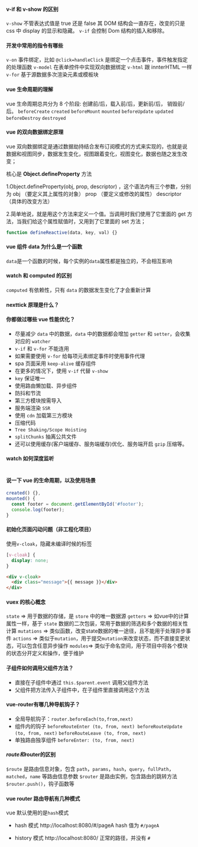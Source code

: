 #### v-if 和 v-show 的区别

`v-show` 不管表达式值是 true 还是 false 其 DOM 结构会一直存在，改变的只是 css 中 display 的显示和隐藏。
`v-if` 会控制 Dom 结构的插入和移除。

#### 开发中常用的指令有哪些

`v-on` 事件绑定，比如 `@click=handleClick` 是绑定一个点击事件，事件触发指定的处理函数
`v-model` 在表单控件中实现双向数据绑定
`v-html` 跟 innterHTML 一样
`v-for` 基于源数据多次渲染元素或模板块

#### vue 生命周期的理解

vue 生命周期总共分为 8 个阶段: 创建前/后，载入前/后，更新前/后， 销毁前/后。
`beforeCreate` `created` `beforeMount` `mounted` `beforeUpdate`
`updated` `beforeDestroy` `destroyed`

#### vue 的双向数据绑定原理

vue 双向数据绑定是通过数据劫持结合发布订阅模式的方式来实现的，也就是说数据和视图同步，数据发生变化，视图跟着变化，视图变化，数据也随之发生改变；

核心是 **Object.defineProperty** 方法

1.Object.defineProperty(obj, prop, descriptor) ，这个语法内有三个参数，分别为 obj （要定义其上属性的对象） prop （要定义或修改的属性） descriptor （具体的改变方法）

2.简单地说，就是用这个方法来定义一个值。当调用时我们使用了它里面的 get 方法，当我们给这个属性赋值时，又用到了它里面的 set 方法；

```js
function defineReactive(data, key, val) {}
```

#### vue 组件 data 为什么是一个函数

`data`是一个函数的时候，每个实例的`data`属性都是独立的，不会相互影响

#### watch 和 computed 的区别

`computed` 有依赖性，只有 `data` 的数据发生变化了才会重新计算

#### nexttick 原理是什么？

#### 你都做过哪些 vue 性能优化？

- 尽量减少 `data` 中的数据，`data` 中的数据都会增加 `getter` 和 `setter`，会收集对应的 `watcher`
- `v-if` 和 `v-for` 不能连用
- 如果需要使用 `v-for` 给每项元素绑定事件时使用事件代理
- spa 页面采用 `keep-alive` 缓存组件
- 在更多的情况下，使用 `v-if` 代替 `v-show`
- `key` 保证唯一
- 使用路由懒加载、异步组件
- 防抖和节流
- 第三方模块按需导入
- 服务端渲染 `SSR`
- 使用 `cdn` 加载第三方模块
- 压缩代码
- `Tree Shaking/Scope Hoisting`
- `splitChunks` 抽离公共文件
- 还可以使用缓存(客户端缓存、服务端缓存)优化、服务端开启 `gzip` 压缩等。

#### watch 如何深度监听

```js

```

#### 说一下 vue 的生命周期，以及使用场景

```js
created() {},
mounted() {
  const footer = document.getElementById('#footer');
  console.log(footer);
}
```

#### 初始化页面闪动问题（非工程化项目）

使用`v-cloak`，隐藏未编译时候的标签

```css
[v-cloak] {
  display: none;
}
```

```html
<div v-cloak>
  <div class="message">{{ message }}</div>
</div>
```

#### vuex 的核心概念

`state` => 用于数据的存储，是 `store` 中的唯一数据源
`getters` => 如vue中的计算属性一样，基于 `state` 数据的二次包装，常用于数据的筛选和多个数据的相关性计算
`mutations` => 类似函数，改变state数据的唯一途径，且不能用于处理异步事件
`actions` => 类似于`mutation`，用于提交`mutation`来改变状态，而不直接变更状态，可以包含任意异步操作
`modules`=> 类似于命名空间，用于项目中将各个模块的状态分开定义和操作，便于维护


#### 子组件如何调用父组件方法？
- 直接在子组件中通过 `this.$parent.event` 调用父组件方法
- 父组件把方法传入子组件中，在子组件里直接调用这个方法


#### vue-router有哪几种导航钩子？

- 全局导航钩子：`router.beforeEach(to,from,next)`
- 组件内的钩子 `beforeRouteEnter (to, from, next) beforeRouteUpdate (to, from, next)` `beforeRouteLeave (to, from, next)`
- 单独路由独享组件 `beforeEnter: (to, from, next)`


#### $route和$router的区别

`$route` 是路由信息对象，包含 `path`，`params`，`hash`，`query`，`fullPath`，`matched`，`name` 等路由信息参数
`$router` 是路由实例，包含路由的跳转方法 `$router.push()`，钩子函数等


#### vue router 路由导航有几种模式

vue 默认使用的是`hash`模式

- hash 模式
  http://localhost:8080/#/pageA
  hash 值为 `#/pageA`

- history 模式
  http://localhost:8080/
  正常的路径，并没有 `#`